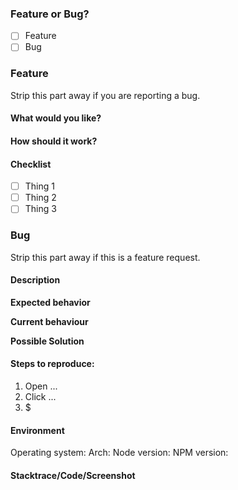 ### Feature or Bug?
- [ ] Feature
- [ ] Bug

### Feature
Strip this part away if you are reporting a bug.

#### What would you like?

#### How should it work?

#### Checklist

- [ ] Thing 1
- [ ] Thing 2
- [ ] Thing 3

### Bug
Strip this part away if this is a feature request.

#### Description

**Expected behavior**

**Current behaviour**

**Possible Solution**

#### Steps to reproduce:

1. Open ...
2. Click ...
3. $

#### Environment
Operating system:
Arch:
Node version:
NPM version:


#### Stacktrace/Code/Screenshot
